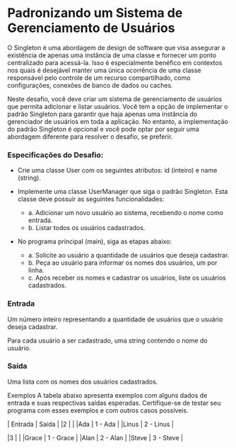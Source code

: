 # Padronizando um Sistema de Gerenciamento de Usuários

<p> O Singleton é uma abordagem de design de software que visa assegurar a existência de apenas uma instância de uma classe e fornecer um ponto centralizado para acessá-la. Isso é especialmente benéfico em contextos nos quais é desejável manter uma única ocorrência de uma classe responsável pelo controle de um recurso compartilhado, como configurações, conexões de banco de dados ou caches.

Neste desafio, você deve criar um sistema de gerenciamento de usuários que permita adicionar e listar usuários. Você tem a opção de implementar o padrão Singleton para garantir que haja apenas uma instância do gerenciador de usuários em toda a aplicação. No entanto, a implementação do padrão Singleton é opcional e você pode optar por seguir uma abordagem diferente para resolver o desafio, se preferir.</p>

### Especificações do Desafio:

* Crie uma classe User com os seguintes atributos: id (inteiro) e name (string).
* Implemente uma classe UserManager que siga o padrão Singleton. Esta classe deve possuir as seguintes funcionalidades:
  * a. Adicionar um novo usuário ao sistema, recebendo o nome como entrada.
  * b. Listar todos os usuários cadastrados.
  
* No programa principal (main), siga as etapas abaixo:
  * a. Solicite ao usuário a quantidade de usuários que deseja cadastrar.
  * b. Peça ao usuário para informar os nomes dos usuários, um por linha.
  * c. Após receber os nomes e cadastrar os usuários, liste os usuários cadastrados.

### Entrada
Um número inteiro representando a quantidade de usuários que o usuário deseja cadastrar.

Para cada usuário a ser cadastrado, uma string contendo o nome do usuário.

### Saída
Uma lista com os nomes dos usuários cadastrados.

Exemplos
A tabela abaixo apresenta exemplos com alguns dados de entrada e suas respectivas saídas esperadas. 
Certifique-se de testar seu programa com esses exemplos e com outros casos possíveis.

| Entrada	| Saída |
|2          |           |
|Ada        | 1 - Ada   |
|Linus	    | 2 - Linus |
             
|3          |            |
|Grace      | 1 - Grace  |
|Alan       | 2 - Alan   |
|Steve	    | 3 - Steve  |




